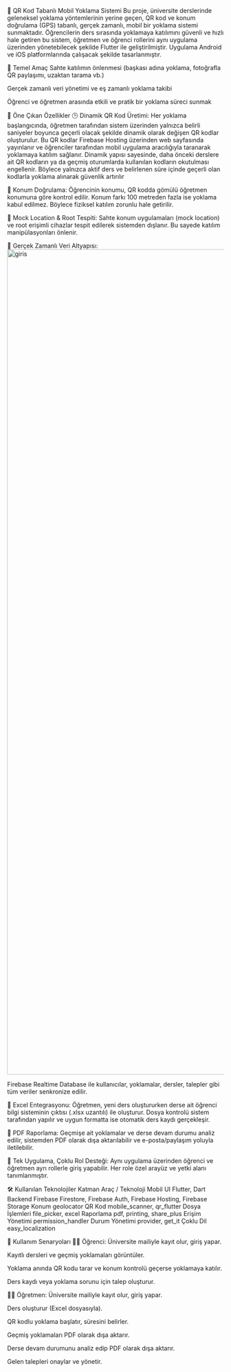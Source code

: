 📱 QR Kod Tabanlı Mobil Yoklama Sistemi
Bu proje, üniversite derslerinde geleneksel yoklama yöntemlerinin yerine geçen, QR kod ve konum doğrulama (GPS) tabanlı, gerçek zamanlı, mobil bir yoklama sistemi sunmaktadır. Öğrencilerin ders sırasında yoklamaya katılımını güvenli ve hızlı hale getiren bu sistem, öğretmen ve öğrenci rollerini aynı uygulama üzerinden yönetebilecek şekilde Flutter ile geliştirilmiştir. Uygulama Android ve iOS platformlarında çalışacak şekilde tasarlanmıştır.

🚀 Temel Amaç
Sahte katılımın önlenmesi (başkası adına yoklama, fotoğrafla QR paylaşımı, uzaktan tarama vb.)

Gerçek zamanlı veri yönetimi ve eş zamanlı yoklama takibi

Öğrenci ve öğretmen arasında etkili ve pratik bir yoklama süreci sunmak

🎯 Öne Çıkan Özellikler
🕒 Dinamik QR Kod Üretimi:
Her yoklama başlangıcında, öğretmen tarafından sistem üzerinden yalnızca belirli saniyeler boyunca geçerli olacak şekilde dinamik olarak değişen QR kodlar oluşturulur. Bu QR kodlar Firebase Hosting üzerinden web sayfasında yayınlanır ve öğrenciler tarafından mobil uygulama aracılığıyla taranarak yoklamaya katılım sağlanır. Dinamik yapısı sayesinde, daha önceki derslere ait QR kodların ya da geçmiş oturumlarda kullanılan kodların okutulması engellenir. Böylece yalnızca aktif ders ve belirlenen süre içinde geçerli olan kodlarla yoklama alınarak güvenlik artırılır

📍 Konum Doğrulama:
Öğrencinin konumu, QR kodda gömülü öğretmen konumuna göre kontrol edilir. Konum farkı 100 metreden fazla ise yoklama kabul edilmez. Böylece fiziksel katılım zorunlu hale getirilir.

🔐 Mock Location & Root Tespiti:
Sahte konum uygulamaları (mock location) ve root erişimli cihazlar tespit edilerek sistemden dışlanır. Bu sayede katılım manipülasyonları önlenir.

📡 Gerçek Zamanlı Veri Altyapısı:<img width="1080" height="1920" alt="giris" src="https://github.com/user-attachments/assets/53b8a299-33a7-4e87-a923-917dceaca98b" />

Firebase Realtime Database ile kullanıcılar, yoklamalar, dersler, talepler gibi tüm veriler senkronize edilir.

📂 Excel Entegrasyonu:
Öğretmen, yeni ders oluştururken derse ait öğrenci bilgi sisteminin çıktısı (.xlsx uzantılı) ile oluşturur.  Dosya kontrolü sistem tarafından yapılır ve uygun formatta ise otomatik ders kaydı gerçekleşir.

📄 PDF Raporlama:
Geçmişe ait yoklamalar ve derse devam durumu analiz edilir, sistemden PDF olarak dışa aktarılabilir ve e-posta/paylaşım yoluyla iletilebilir.

📲 Tek Uygulama, Çoklu Rol Desteği:
Aynı uygulama üzerinden öğrenci ve öğretmen ayrı rollerle giriş yapabilir. Her role özel arayüz ve yetki alanı tanımlanmıştır.

🛠️ Kullanılan Teknolojiler
Katman	Araç / Teknoloji
Mobil UI	Flutter, Dart
Backend	Firebase Firestore, Firebase Auth, Firebase Hosting, Firebase Storage
Konum	geolocator
QR Kod	mobile_scanner, qr_flutter
Dosya İşlemleri	file_picker, excel
Raporlama	pdf, printing, share_plus
Erişim Yönetimi	permission_handler
Durum Yönetimi	provider, get_it
Çoklu Dil	easy_localization

👤 Kullanım Senaryoları
🧑‍🎓 Öğrenci:
Üniversite mailiyle kayıt olur, giriş yapar.

Kayıtlı dersleri ve geçmiş yoklamaları görüntüler.

Yoklama anında QR kodu tarar ve konum kontrolü geçerse yoklamaya katılır.

Ders kaydı veya yoklama sorunu için talep oluşturur.

👨‍🏫 Öğretmen:
Üniversite mailiyle kayıt olur, giriş yapar.

Ders oluşturur (Excel dosyasıyla).

QR kodlu yoklama başlatır, süresini belirler.

Geçmiş yoklamaları PDF olarak dışa aktarır.

Derse devam durumunu analiz edip PDF olarak dışa aktarır.

Gelen talepleri onaylar ve yönetir.
